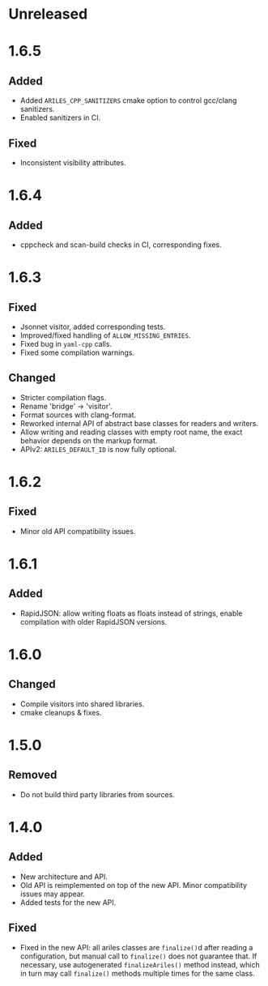 Unreleased
==========

1.6.5
=====

Added
-----

* Added `ARILES_CPP_SANITIZERS` cmake option to control gcc/clang sanitizers.
* Enabled sanitizers in CI.


Fixed
-----

* Inconsistent visibility attributes.



1.6.4
=====

Added
-----

* cppcheck and scan-build checks in CI, corresponding fixes.



1.6.3
=====

Fixed
-----

* Jsonnet visitor, added corresponding tests.
* Improved/fixed handling of `ALLOW_MISSING_ENTRIES`.
* Fixed bug in `yaml-cpp` calls.
* Fixed some compilation warnings.


Changed
-------

* Stricter compilation flags.
* Rename 'bridge' -> 'visitor'.
* Format sources with clang-format.
* Reworked internal API of abstract base classes for readers and writers.
* Allow writing and reading classes with empty root name, the exact behavior
  depends on the markup format.
* APIv2: `ARILES_DEFAULT_ID` is now fully optional.



1.6.2
=====

Fixed
-----

* Minor old API compatibility issues.



1.6.1
=====

Added
-----

* RapidJSON: allow writing floats as floats instead of strings, enable
  compilation with older RapidJSON versions.



1.6.0
=====

Changed
-------

* Compile visitors into shared libraries.
* cmake cleanups & fixes.



1.5.0
=====

Removed
-------

* Do not build third party libraries from sources.



1.4.0
=====

Added
-----

* New architecture and API.
* Old API is reimplemented on top of the new API. Minor compatibility issues
  may appear.
* Added tests for the new API.


Fixed
-----
* Fixed in the new API: all ariles classes are `finalize()`d after reading a
  configuration, but manual call to `finalize()` does not guarantee that. If
  necessary, use autogenerated `finalizeAriles()` method instead, which in turn
  may call `finalize()` methods multiple times for the same class.
